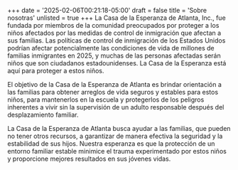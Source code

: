 +++
date = '2025-02-06T00:21:18-05:00'
draft = false
title = 'Sobre nosotras'
unlisted = true
+++
La Casa de la Esperanza de Atlanta, Inc., fue fundada por miembros de la comunidad preocupados por proteger a los niños afectados por las medidas de control de inmigración que afectan a sus familias. Las políticas de control de inmigración de los Estados Unidos podrían afectar potencialmente las condiciones de vida de millones de familias inmigrantes en 2025, y muchas de las personas afectadas serán niños que son ciudadanos estadounidenses. La Casa de la Esperanza está aquí para proteger a estos niños.

El objetivo de la Casa de la Esperanza de Atlanta es brindar orientación a las familias para obtener arreglos de vida seguros y estables para estos niños, para mantenerlos en la escuela y protegerlos de los peligros inherentes a vivir sin la supervisión de un adulto responsable después del desplazamiento familiar.

La Casa de la Esperanza de Atlanta busca ayudar a las familias, que pueden no tener otros recursos, a garantizar de manera efectiva la seguridad y la estabilidad de sus hijos. Nuestra esperanza es que la protección de un entorno familiar estable minimice el trauma experimentado por estos niños y proporcione mejores resultados en sus jóvenes vidas.